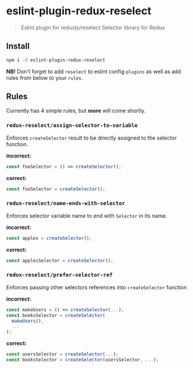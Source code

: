 # eslint-plugin-redux-reselect

> Eslint plugin for reduxjs/reselect Selector library for Redux

## Install

```bash
npm i -D eslint-plugin-redux-reselect
```

**NB!** Don't forget to add `reselect` to eslint config `plugins` as well as add rules from below to your `rules`.

## Rules

Currently has 4 simple rules, but **more** will come shortly.

### `redux-reselect/assign-selector-to-variable`

Enforces `createSelector` result to be directly assigned to the selector function.

**incorrect:**

```js
const fooSelector = () => createSelector();
```

**correct:**

```js
const fooSelector = createSelector();
```

### `redux-reselect/name-ends-with-selector`

Enforces selector variable name to end with `Selector` in its name.

**incorrect:**

```js
const apples = createSelector();
```

**correct:**

```js
const applesSelector = createSelector();
```

### `redux-reselect/prefer-selector-ref`

Enforces passing other selectors references into `createSelector` function

**incorrect:**

```js
const makeUsers = () => createSelector(...);
const booksSelector = createSelector(
  makeUsers(),
  ...
);
```

**correct:**

```js
const usersSelector = createSelector(...);
const booksSelector = createSelector(usersSelector, ...);
```
